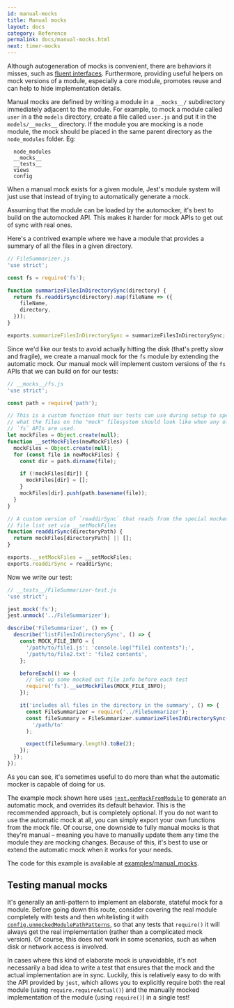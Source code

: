 ```yaml
---
id: manual-mocks
title: Manual mocks
layout: docs
category: Reference
permalink: docs/manual-mocks.html
next: timer-mocks
---
```


Although autogeneration of mocks is convenient, there are behaviors it misses,
such as [fluent interfaces](http://martinfowler.com/bliki/FluentInterface.html).
Furthermore, providing useful helpers on mock versions of a module, especially a
core module, promotes reuse and can help to hide implementation details.

Manual mocks are defined by writing a module in a `__mocks__/` subdirectory
immediately adjacent to the module. For example, to mock a module called
``user`` in a the ``models`` directory, create a file called ``user.js`` and
put it in the ``models/__mocks__`` directory. If the module you are mocking is
a node module, the mock should be placed in the same parent directory as the
``node_modules`` folder. Eg:

```
  node_modules
  __mocks__
  __tests__
  views
  config
```

When a manual mock exists for a given module, Jest's module system will just
use that instead of trying to automatically generate a mock.

Assuming that the module can be loaded by the automocker, it's best to build on
the automocked API. This makes it harder for mock APIs to get out of sync with
real ones.

Here's a contrived example where we have a module that provides a summary of
all the files in a given directory.

```javascript
// FileSummarizer.js
'use strict';

const fs = require('fs');

function summarizeFilesInDirectorySync(directory) {
  return fs.readdirSync(directory).map(fileName => ({
    fileName,
    directory,
  }));
}

exports.summarizeFilesInDirectorySync = summarizeFilesInDirectorySync;
```

Since we'd like our tests to avoid actually hitting the disk (that's pretty
slow and fragile), we create a manual mock for the `fs` module by extending the
automatic mock. Our manual mock will implement custom versions of the `fs` APIs
that we can build on for our tests:

```javascript
// __mocks__/fs.js
'use strict';

const path = require('path');

// This is a custom function that our tests can use during setup to specify
// what the files on the "mock" filesystem should look like when any of the
// `fs` APIs are used.
let mockFiles = Object.create(null);
function __setMockFiles(newMockFiles) {
  mockFiles = Object.create(null);
  for (const file in newMockFiles) {
    const dir = path.dirname(file);

    if (!mockFiles[dir]) {
      mockFiles[dir] = [];
    }
    mockFiles[dir].push(path.basename(file));
  }
}

// A custom version of `readdirSync` that reads from the special mocked out
// file list set via __setMockFiles
function readdirSync(directoryPath) {
  return mockFiles[directoryPath] || [];
}

exports.__setMockFiles = __setMockFiles;
exports.readdirSync = readdirSync;
```

Now we write our test:

```javascript
// __tests__/FileSummarizer-test.js
'use strict';

jest.mock('fs');
jest.unmock('../FileSummarizer');

describe('FileSummarizer', () => {
  describe('listFilesInDirectorySync', () => {
    const MOCK_FILE_INFO = {
      '/path/to/file1.js': 'console.log("file1 contents");',
      '/path/to/file2.txt': 'file2 contents',
    };

    beforeEach(() => {
      // Set up some mocked out file info before each test
      require('fs').__setMockFiles(MOCK_FILE_INFO);
    });

    it('includes all files in the directory in the summary', () => {
      const FileSummarizer = require('../FileSummarizer');
      const fileSummary = FileSummarizer.summarizeFilesInDirectorySync(
        '/path/to'
      );

      expect(fileSummary.length).toBe(2);
    });
  });
});
```

As you can see, it's sometimes useful to do more than what the automatic mocker
is capable of doing for us.

The example mock shown here uses [`jest.genMockFromModule`](/jest/docs/api.html#jest-genmockfrommodule-modulename)
to generate an automatic mock, and overrides its default behavior. This is the
recommended approach, but is completely optional. If you do not want to use the
automatic mock at all, you can simply export your own functions from the mock
file. Of course, one downside to fully manual mocks is that they're manual –
meaning you have to manually update them any time the module they are mocking
changes. Because of this, it's best to use or extend the automatic mock when it
works for your needs.

The code for this example is available at
[examples/manual_mocks](https://github.com/facebook/jest/tree/master/examples/manual_mocks).


Testing manual mocks
-------------

It's generally an anti-pattern to implement an elaborate, stateful mock for a
module. Before going down this route, consider covering the real module
completely with tests and then whitelisting it with
[`config.unmockedModulePathPatterns`](/jest/docs/api.html#config-unmockedmodulepathpatterns-array-string),
so that any tests that `require()` it will always get the real implementation
(rather than a complicated mock version). Of course, this does not work in some
scenarios, such as when disk or network access is involved.

In cases where this kind of elaborate mock is unavoidable, it's not necessarily
a bad idea to write a test that ensures that the mock and the actual
implementation are in sync. Luckily, this is relatively easy to do with the API
provided by `jest`, which allows you to explicitly require both the real module
(using `require.requireActual()`) and the manually mocked implementation of the
module (using `require()`) in a single test!
